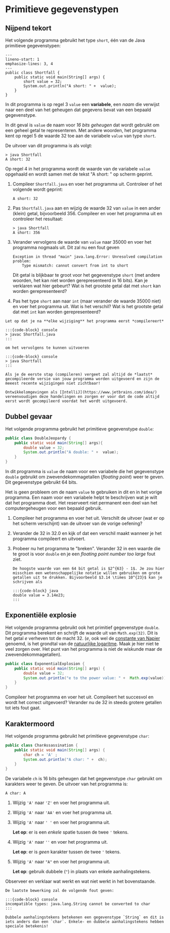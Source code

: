 # Primitieve gegevenstypen

## Nijpend tekort

Het volgende programma gebruikt het type `short`, één van de Java primitieve gegevenstypen:

```{code-block} java
---
lineno-start: 1
emphasize-lines: 3, 4
---
public class Shortfall {
    public static void main(String[] args) {
        short value = 32;
        System.out.println("A short: " +  value);
    }
}
```

In dit programma is op regel 3 `value` een **variabele**, een *naam* die verwijst naar een deel van het geheugen dat gegevens bevat van een bepaald gegevenstype.

In dit geval is `value` de naam voor *16 bits geheugen* dat wordt gebruikt om een geheel getal te representeren. Met andere woorden, het programma kent op regel 5 de waarde 32 toe aan de variabele `value` van type `short`.

De uitvoer van dit programma is als volgt:

```console
> java Shortfall
A short: 32
```

Op regel 4 in het programma wordt de waarde van de variabele `value` opgehaald en wordt samen met de tekst "A short: " op scherm geprint.

1.  Compileer `Shortfall.java` en voer het programma uit. Controleer of het volgende wordt geprint:

    ```text
    A short: 32
    ```

2.  Pas `Shortfall.java` aan en wijzig de waarde 32 van `value` in een ander (klein) getal, bijvoorbeeld 356. Compileer en voer het programma uit en controleer het resultaat:

    ```console
    > java Shortfall
    A short: 356
    ```

3.  Verander vervolgens de waarde van `value` naar 35000 en voer het programma nogmaals uit. Dit zal nu een fout geven

    ```console
    Exception in thread "main" java.lang.Error: Unresolved compilation problem:
        Type mismatch: cannot convert from int to short
    ```

    Dit getal is blijkbaar te groot voor het gegevenstype `short` (met andere woorden, het kan niet worden gerepresenteerd in 16 bits). Kan je verklaren wat hier gebeurt? Wat is het grootste getal dat met `short` kan  worden gerepresenteerd?

4.  Pas het type `short` aan naar `int` (maar verander de waarde 35000 niet) en voer het programma uit. Wat is het verschil? Wat is het grootste getal dat met `int` kan  worden gerepresenteerd?

```{attention}
Let op dat je na **elke wijziging** het programma eerst *compilereert*

:::{code-block} console
> javac Shortfall.java
:::

om het vervolgens te kunnen uitvoeren

:::{code-block} console
> java Shortfall
:::

Als je de eerste stap (compileren) vergeet zal altijd de *laatst* gecompileerde versie van jouw programma worden uitgevoerd en zijn de meeest recente wijzigingen niet zichtbaar!

Ontwikkelomgevingen als [IntelliJ](https://www.jetbrains.com/idea/) vereenvoudigen deze handelingen en zorgen er voor dat de code altijd eerst wordt gecompileerd voordat het wordt uitgevoerd.
```

## Dubbel gevaar

Het volgende programma gebruikt het primitieve gegevenstype `double`:

```java
public class DoubleJeopardy {
    public static void main(String[] args){
        double value = 32;
        System.out.println("A double: " +  value);
    }
}
```

In dit programma is `value` de naam voor een variabele die het gegevenstype `double` gebruikt om zwevendekommagetallen (*floating point*) weer te geven. Dit gegevenstype gebruikt 64 bits.

Het is geen probleem om de naam `value` te gebruiken in dit en in het vorige programma. Een naam voor een variabele helpt te beschrijven wat je wilt dat het programma doet. Het reserveert niet permanent een deel van het computergeheugen voor een bepaald gebruik.

1.  Compileer het programma en voer het uit. Verschilt de uitvoer (wat er op het scherm verschijnt) van de uitvoer van de vorige oefening?

2.  Verander de 32 in 32.0 en kijk of dat een verschil maakt wanneer je het programma compileert en uitvoert.

3.  Probeer nu het programma te "breken". Verander 32 in een waarde die te groot is voor `double` en je een *floating point number too large* fout ziet.

    ```{hint}
    De hoogste waarde van een 64 bit getal is $2^{63} - 1$. Je zou hier misschien een wetenschappelijke notatie willen gebruiken om grote getallen uit te drukken. Bijvoorbeeld $3.14 \times 10^{23}$ kan je schrijven als

    :::{code-block} java
    double value = 3.14e23;
    :::
    ```

## Exponentiële explosie

Het volgende programma gebruikt ook het primitief gegevenstype `double`. Dit programma berekent en schrijft de waarde uit van `Math.exp(32)`. Dit is het getal $e$ verheven tot de macht 32. ($e$, ook wel de [constante van Napier](https://nl.wikipedia.org/wiki/E_(wiskunde)) genoemd, is het grondtal van de [natuurlijke logaritme](https://nl.wikipedia.org/wiki/Natuurlijke_logaritme). Maak je hier niet te veel zorgen over. Het punt van het programma is niet de wiskunde maar de zwevendekommagetallen).

```java
public class ExponentialExplosion {
    public static void main(String[] args) {
        double value = 32;
        System.out.println("e to the power value: " +  Math.exp(value));
    }
}
```

Compileer het programma en voer het uit. Compileert het succesvol en wordt het correct uitgevoerd? Verander nu de 32 in steeds grotere getallen tot iets fout gaat.

## Karaktermoord

Het volgende programma gebruikt het primitieve gegevenstype `char`:

```java
public class CharAssassination {
    public static void main(String[] args) {
        char ch = 'A' ;
        System.out.println("A char: " +  ch);
    }
}
```

De variabele `ch` is 16 bits geheugen dat het gegevenstype `char` gebruikt om karakters weer te geven. De uitvoer van het programma is:

```console
A char: A
```

1.  Wijzig `'A'` naar `'Z'` en voer het programma uit.
2.  Wijzig `'A'` naar `'AA'` en voer het programma uit.
3.  Wijzig `'A'` naar `' '` en voer het programma uit.

    **Let op**: er is een *enkele* spatie tussen de twee `'` tekens.

4.  Wijzig `'A'` naar `''` en voer het programma uit.

    **Let op**: er is *geen* karakter tussen de twee `'` tekens.

5.  Wijzig `'A'` naar `"A"` en voer het programma uit.

    **Let op**: gebruik dubbele (`"`) in plaats van enkele aanhalingstekens.

Observeer en verklaar wat werkt en wat niet werkt in het bovenstaande.

```{caution}
De laatste bewerking zal de volgende fout geven:

:::{code-block} console
incompatible types: java.lang.String cannot be converted to char
:::

Dubbele aanhalingstekens betekenen een gegevenstype `String` en dit is iets anders dan een `char`. Enkele- en dubbele aanhalingstekens hebben speciale betekenis!
```
